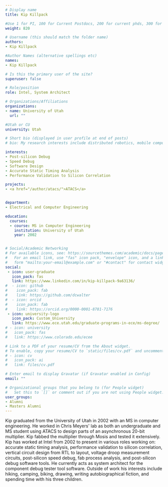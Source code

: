 ```yaml
---
# Display name
title: Kip Killpack

#Use 1 for PI, 100 for Current Postdocs, 200 for current phds, 300 for current masters, 400 for current undergrads, 800 for alum postdocs, 810 for alum phds, 820 for alum masters, and 830 for alum undergrads
weight: 820

# Username (this should match the folder name)
authors:
- Kip Killpack

#Author Names (alternative spellings etc)
names:
- Kip Killpack

# Is this the primary user of the site?
superuser: false

# Role/position
role: Intel, System Architect

# Organizations/Affiliations
organizations:
- name: University of Utah
  url: ""

#Utah or CU
university: Utah

# Short bio (displayed in user profile at end of posts)
# bio: My research interests include distributed robotics, mobile computing and programmable matter.

interests:
- Post-silicon Debug
- Speed Debug
- Software Design
- Accurate Static Timing Analysis
- Performance Validation to Silicon Correlation

projects:
- <a href="/author/atacs/">ATACS</a>


department:
- Electrical and Computer Engineering

education:
  courses:
  - course: MS in Computer Engineering
    institution: University of Utah
    year: 2002


# Social/Academic Networking
# For available icons, see: https://sourcethemes.com/academic/docs/page-builder/#icons
#   For an email link, use "fas" icon pack, "envelope" icon, and a link in the
#   form "mailto:your-email@example.com" or "#contact" for contact widget.
social:
 - icon: user-graduate
   icon_pack: fas
   link: https://www.linkedin.com/in/kip-killpack-9a63136/
#  - icon: github
#    icon_pack: fab
#    link: https://github.com/dcwalter
#  - icon: orcid
#    icon_pack: fab
#    link: https://orcid.org/0000-0001-8781-7176
 - icon: university-logo
   icon_pack: Custom_University
   link: https://www.ece.utah.edu/graduate-programs-in-ece/ms-degree/
# - icon: university
#   icon_pack: fas
#   link: https://www.colorado.edu/ecee

# Link to a PDF of your resume/CV from the About widget.
# To enable, copy your resume/CV to `static/files/cv.pdf` and uncomment the lines below.
# - icon: cv
#   icon_pack: ai
#   link: files/cv.pdf

# Enter email to display Gravatar (if Gravatar enabled in Config)
email: ""

# Organizational groups that you belong to (for People widget)
#   Set this to `[]` or comment out if you are not using People widget.
user_groups:
- Alumni
- Masters Alumni
---
```


Kip graduated from the University of Utah in 2002 with an MS in computer engineering. He worked in Chris Meyers' lab as both an undergraduate and MS student using ATACS to design parts of an asynchronous 20-bit multiplier. Kip fabbed the multiplier through Mosis and tested it extensively. Kip has worked at Intel from 2002 to present in various roles working on: accurate static timing analysis, performance validation to silicon correlation, vertical circuit design from RTL to layout, voltage droop measurement circuits, post-silicon speed debug, fab process analysis, and post-silicon debug software tools. He currently acts as system architect for the component debug tester tool software. Outside of work his interests include hiking, camping, biking, drawing, writing autobiographical fiction, and spending time with his three children.